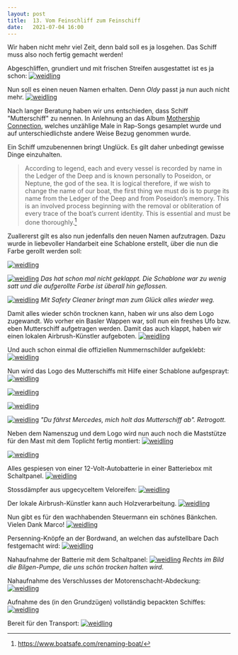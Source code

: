 ```yaml
---
layout: post
title:  13. Vom Feinschliff zum Feinschiff
date:   2021-07-04 16:00
---
```


Wir haben nicht mehr viel Zeit, denn bald soll es ja losgehen. Das Schiff muss also noch fertig gemacht werden!

Abgeschliffen, grundiert und mit frischen Streifen ausgestattet ist es ja schon:
[![weidling](/img/feinschliff0.jpg)](/img/feinschliff0.jpg)

Nun soll es einen neuen Namen erhalten. Denn _Oldy_ passt ja nun auch nicht mehr.
[![weidling](/img/feinschliff21.jpg)](/img/feinschliff21.jpg)

Nach langer Beratung haben wir uns entschieden, dass Schiff "Mutterschiff" zu nennen. In Anlehnung an das Album [Mothership Connection](https://en.wikipedia.org/wiki/Mothership_Connection), welches unzählige Male in Rap-Songs gesamplet wurde und auf unterschiedlichste andere Weise Bezug genommen wurde.

Ein Schiff umzubenennen bringt Unglück. Es gilt daher unbedingt gewisse Dinge einzuhalten.

>According to legend, each and every vessel is recorded by name in the Ledger of the Deep and is known personally to Poseidon, or Neptune, the god of the sea. It is logical therefore, if we wish to change the name of our boat, the first thing we must do is to purge its name from the Ledger of the Deep and from Poseidon’s memory. This is an involved process beginning with the removal or obliteration of every trace of the boat’s current identity. This is essential and must be done thoroughly.[^1]

Zuallererst gilt es also nun jedenfalls den neuen Namen aufzutragen. Dazu wurde in liebevoller Handarbeit eine Schablone erstellt, über die nun die Farbe gerollt werden soll:

[![weidling](/img/feinschliff1.jpg)](/img/feinschliff1.jpg)

[![weidling](/img/feinschliff2.jpg)](/img/feinschliff2.jpg)
*Das hat schon mal nicht geklappt. Die Schablone war zu wenig satt und die aufgerollte Farbe ist überall hin geflossen.*

[![weidling](/img/feinschliff3.jpg)](/img/feinschliff3.jpg)
*Mit Safety Cleaner bringt man zum Glück alles wieder weg.*

Damit alles wieder schön trocknen kann, haben wir uns also dem Logo zugewandt. Wo vorher ein Basler Wappen war, soll nun ein freshes Ufo bzw. eben Mutterschiff aufgetragen werden. Damit das auch klappt, haben wir einen lokalen Airbrush-Künstler aufgeboten.
[![weidling](/img/feinschliff4.jpg)](/img/feinschliff4.jpg)

Und auch schon einmal die offiziellen Nummernschilder aufgeklebt:
[![weidling](/img/feinschliff5.jpg)](/img/feinschliff5.jpg)

Nun wird das Logo des Mutterschiffs mit Hilfe einer Schablone aufgesprayt:
[![weidling](/img/feinschliff6.jpg)](/img/feinschliff6.jpg)

[![weidling](/img/feinschliff10.jpg)](/img/feinschliff10.jpg)

[![weidling](/img/feinschliff11.jpg)](/img/feinschliff11.jpg)

[![weidling](/img/feinschliff12.jpg)](/img/feinschliff12.jpg)
*"Du fährst Mercedes, mich holt das Mutterschiff ab". Retrogott.*

Neben dem Namenszug und dem Logo wird nun auch noch die Maststütze für den Mast mit dem Toplicht fertig montiert:
[![weidling](/img/feinschliff7.jpg)](/img/feinschliff7.jpg)

[![weidling](/img/feinschliff8.jpg)](/img/feinschliff8.jpg)

Alles gespiesen von einer 12-Volt-Autobatterie in einer Batteriebox mit Schaltpanel.
[![weidling](/img/feinschliff9.jpg)](/img/feinschliff9.jpg)

Stossdämpfer aus upgecyceltem Veloreifen:
[![weidling](/img/feinschliff14.jpg)](/img/feinschliff14.jpg)

Der lokale Airbrush-Künstler kann auch Holzverarbeitung. 
[![weidling](/img/feinschliff15.jpg)](/img/feinschliff15.jpg)

Nun gibt es für den wachhabenden Steuermann ein schönes Bänkchen. Vielen Dank Marco!
[![weidling](/img/feinschliff16.jpg)](/img/feinschliff16.jpg)

Persenning-Knöpfe an der Bordwand, an welchen das aufstellbare Dach festgemacht wird:
[![weidling](/img/feinschliff17.jpg)](/img/feinschliff17.jpg)

Nahaufnahme der Batterie mit dem Schaltpanel:
[![weidling](/img/feinschliff18.jpg)](/img/feinschliff18.jpg)
*Rechts im Bild die Bilgen-Pumpe, die uns schön trocken halten wird.*

Nahaufnahme des Verschlusses der Motorenschacht-Abdeckung:
[![weidling](/img/feinschliff19.jpg)](/img/feinschliff19.jpg)

Aufnahme des (in den Grundzügen) vollständig bepackten Schiffes:
[![weidling](/img/feinschliff20.jpg)](/img/feinschliff20.jpg)

Bereit für den Transport:
[![weidling](/img/feinschliff23.jpg)](/img/feinschliff23.jpg)


[^1]: https://www.boatsafe.com/renaming-boat/
 

